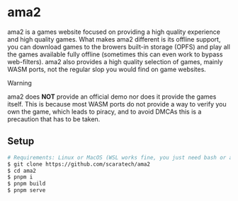 # ama2
ama2 is a games website focused on providing a high quality experience and high quality games. What makes ama2 different is its offline support, you can download games to the browers built-in storage (OPFS) and play all the games available fully offline (sometimes this can even work to bypass web-filters). ama2 also provides a high quality selection of games, mainly WASM ports, not the regular slop you would find on game websites. 
>[!WARNING]
> ama2 does **NOT** provide an official demo nor does it provide the games itself. This is because most WASM ports do not provide a way to verify you own the game, which leads to piracy, and to avoid DMCAs this is a precaution that has to be taken.

## Setup
```sh
# Requirements: Linux or MacOS (WSL works fine, you just need bash or a UNIX-like shell), NodeJS, PNPM (npm i -g pnpm)
$ git clone https://github.com/scaratech/ama2
$ cd ama2
$ pnpm i
$ pnpm build
$ pnpm serve
```